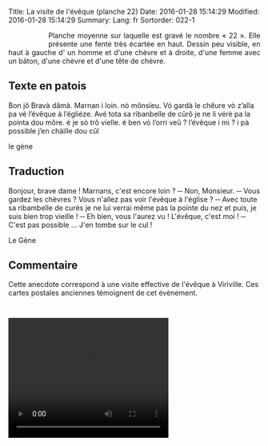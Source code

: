 Title: La visite de l'évêque (planche 22)
Date: 2016-01-28 15:14:29
Modified: 2016-01-28 15:14:29
Summary: 
Lang: fr
Sortorder: 022-1


<figure class="image-block" style="float: left;">
  <img alt="" src="{static}/images/planche_22.png">
  <figcaption style="max-width: 257px"></figcaption>
</figure>

<p style="text-align:justify;">Planche moyenne sur laquelle est gravé le nombre « 22 ». Elle présente une fente très écartée en haut. Dessin peu visible, en haut à gauche d' un homme et d'une chèvre et à  droite, d'une femme avec un bâton, d'une chèvre et d'une tête de chèvre.

</p>

## Texte en patois
Bon jô Bravà dâmà. Marnan i loin. nò  mônsïeu. Vó gardà le chêure vò z’alla pa vé l’évêque à l’égliéze. Avé  tota sa ribanbelle de cûrô je ne li vérè pa la pointa dou môre. é je sò trô vielle. é ben vò l’orri veû ? l’évêque i mi ? i pà possible j’en chàille dou cûl

le gène

## Traduction
Bonjour, brave dame ! Marnans, c'est encore loin ?
─  Non, Monsieur.
─  Vous gardez les chèvres ? Vous n'allez pas voir l'évêque à l'église ?
─  Avec toute sa ribambelle de curés je ne lui verrai même pas la pointe du nez et puis, je suis bien trop vieille !
─  Eh bien, vous l'aurez vu !  L'évêque, c'est moi !
─  C'est pas possible ...  J'en tombe sur le cul !

Le Gène

## Commentaire
Cette anecdote correspond à une visite effective de l'évêque à Viriville. Ces cartes postales anciennes témoignent de cet évènement.

<figure class="image-block" style="float: center;">
  <img alt="" src="{static}/images/planche_22_eveque1.png">
  <figcaption style="max-width: 426px"></figcaption>
</figure>

<figure class="image-block" style="float: center;">
  <img alt="" src="{static}/images/planche_22_eveque2.png">
  <figcaption style="max-width: 405px"></figcaption>
</figure>










<video width="320" height="240" controls>
  <source src="https://d1njpgd0ygatdn.cloudfront.net/video_22.mp4" type="video/mp4">
</video>
